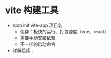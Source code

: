 # vite 构建工具

- npm init vite-app 项目名
  - 优势：极快的运行、打包速度（vue、react）
  - 需要手动安装依赖
  - 不一样的启动命令
- 详解后续..